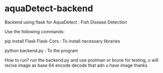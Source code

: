 # aquaDetect-backend
Backend using flask for AquaDetect : Fish Disease Detection


Use the following commands:

pip install Flask Flask-Cors : To install necessary libraries

python backend.py : To the program


How to run?
run the backend.py and
use postman or brune for testing, u will recive image as base 64 encode decode that adn u have image thanks